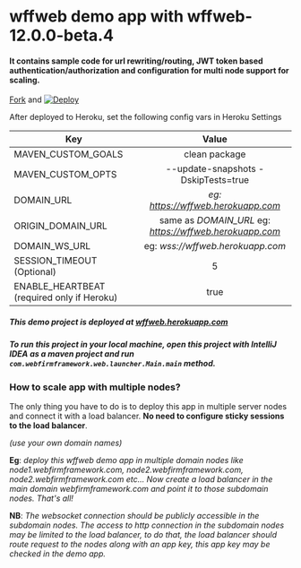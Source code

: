 # wffweb demo app with wffweb-12.0.0-beta.4
#### It contains sample code for url rewriting/routing, JWT token based authentication/authorization and configuration for multi node support for scaling.

[Fork](https://github.com/webfirmframework/wffweb-demo-deployment/fork) and [![Deploy](https://www.herokucdn.com/deploy/button.svg)](https://heroku.com/deploy)

After deployed to Heroku, set the following config vars in Heroku Settings

|        Key         |         Value                                             |
|--------------------|:---------------------------------------------------------:|
| MAVEN_CUSTOM_GOALS | clean package                                             |
| MAVEN_CUSTOM_OPTS  | --update-snapshots -DskipTests=true                       |
| DOMAIN_URL         | _eg: https://wffweb.herokuapp.com_                        |
| ORIGIN_DOMAIN_URL  | same as _DOMAIN_URL_ eg: _https://wffweb.herokuapp.com_   |
| DOMAIN_WS_URL      | eg: _wss://wffweb.herokuapp.com_                          |
| SESSION_TIMEOUT  (Optional)  |         5                                       |
| ENABLE_HEARTBEAT  (required only if Heroku)  |         true                    |


##### This demo project is deployed at [wffweb.herokuapp.com](https://wffweb.herokuapp.com)

##### To run this project in your local machine, open this project with IntelliJ IDEA as a maven project and run `com.webfirmframework.web.launcher.Main.main` method.

### How to scale app with multiple nodes?
The only thing you have to do is to deploy this app in multiple server nodes and connect it with a load balancer. 
**No need to configure sticky sessions to the load balancer**.

_(use your own domain names)_

**Eg**: _deploy this wffweb demo app in multiple domain nodes like node1.webfirmframework.com, node2.webfirmframework.com, node2.webfirmframework.com etc... 
Now create a load balancer in the main domain webfirmframework.com and point it to those subdomain nodes. That's all!_

**NB**: _The websocket connection should be publicly accessible in the subdomain nodes. 
The access to http connection in the subdomain nodes may be limited to the load balancer, 
to do that, the load balancer should route request to the nodes along with an app key,
this app key may be checked in the demo app._
